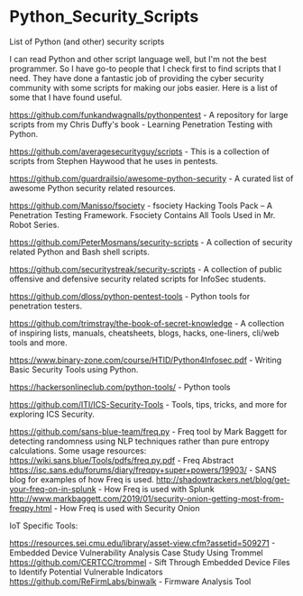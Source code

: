 # Python_Security_Scripts
List of Python (and other) security scripts

I can read Python and other script language well, but I'm not the best programmer. So I have go-to people that I check first to find scripts that I need. They have done a fantastic job of providing the cyber security community with some scripts for making our jobs easier. Here is a list of some that I have found useful.

https://github.com/funkandwagnalls/pythonpentest - A repository for large scripts from my Chris Duffy's book - Learning Penetration Testing with Python.

https://github.com/averagesecurityguy/scripts - This is a collection of scripts from Stephen Haywood that he uses in pentests.

https://github.com/guardrailsio/awesome-python-security - A curated list of awesome Python security related resources.

https://github.com/Manisso/fsociety - fsociety Hacking Tools Pack – A Penetration Testing Framework. Fsociety Contains All Tools Used in Mr. Robot Series.

https://github.com/PeterMosmans/security-scripts - A collection of security related Python and Bash shell scripts.

https://github.com/securitystreak/security-scripts - A collection of public offensive and defensive security related scripts for InfoSec students.

https://github.com/dloss/python-pentest-tools - Python tools for penetration testers.

https://github.com/trimstray/the-book-of-secret-knowledge - A collection of inspiring lists, manuals, cheatsheets, blogs, hacks, one-liners, cli/web tools and more.

https://www.binary-zone.com/course/HTID/Python4Infosec.pdf - Writing Basic Security Tools using Python.

https://hackersonlineclub.com/python-tools/ - Python tools

https://github.com/ITI/ICS-Security-Tools - Tools, tips, tricks, and more for exploring ICS Security.

https://github.com/sans-blue-team/freq.py - Freq tool by Mark Baggett for detecting randomness using NLP techniques rather than pure entropy calculations. 
Some usage resources:
https://wiki.sans.blue/Tools/pdfs/freq.py.pdf - Freq Abstract
https://isc.sans.edu/forums/diary/freqpy+super+powers/19903/ - SANS blog for examples of how Freq is used.
http://shadowtrackers.net/blog/get-your-freq-on-in-splunk - How Freq is used with Splunk
http://www.markbaggett.com/2019/01/security-onion-getting-most-from-freqpy.html - How Freq is used with Security Onion

IoT Specific Tools:

https://resources.sei.cmu.edu/library/asset-view.cfm?assetid=509271 - Embedded Device Vulnerability Analysis Case Study Using Trommel
https://github.com/CERTCC/trommel - Sift Through Embedded Device Files to Identify Potential Vulnerable Indicators
https://github.com/ReFirmLabs/binwalk - Firmware Analysis Tool
